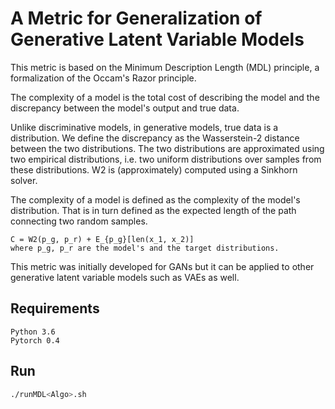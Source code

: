 # A Metric for Generalization of Generative Latent Variable Models

This metric is based on the Minimum Description Length (MDL) principle, a formalization of the Occam's Razor principle.

The complexity of a model is the total cost of describing the model and the discrepancy between the model's output and 
true data. 

Unlike discriminative models, in generative models, true data is a distribution. 
We define the discrepancy as the Wasserstein-2 distance between the two distributions. The two distributions are 
approximated using two empirical distributions, i.e. two uniform distributions over samples from these distributions. 
W2 is (approximately) computed using a Sinkhorn solver.

The complexity of a model is defined as the complexity of the model's distribution. That is in turn defined as the
 expected length of the path connecting two random samples.  
```text
C = W2(p_g, p_r) + E_{p_g}[len(x_1, x_2)] 
where p_g, p_r are the model's and the target distributions.  
```

This metric was initially developed for GANs but it can be applied to other generative latent variable models such as 
VAEs as well. 
## Requirements
```text
Python 3.6
Pytorch 0.4
```

## Run
```bash
./runMDL<Algo>.sh
```

